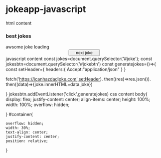 # jokeapp-javascript
html content
<html lang="en">
<head>
    <meta charset="UTF-8">
    <meta http-equiv="X-UA-Compatible" content="IE=edge">
    <meta name="viewport" content="width=device-width, initial-scale=1.0">
    <title>Document</title>
    <link rel="stylesheet" href="joke.css">
</head>
<body>
    <div id="container">
        <h3>best jokes</h3>
        <div id="joke" class="joke">awsome joke loading</div>
        <button id="jokebtn" class="btn" style="margin:0 auto; display:block; width: 100px;">next joke</button>
    </div>
    <script src="newproject.js"></script>
</body>
</html>
javascript content
const jokes=document.querySelector('#joke');
const jokesbtn=document.querySelector('#jokebtn')
const generatejokes=()=>{
    const setHeader={
        headers:{
            Accept:"application/json"
        }
    }

fetch('https://icanhazdadjoke.com',setHeader).
then((res)=>res.json()).
then((data)=>{joke.innerHTML=data.joke})

}
jokesbtn.addEventListener('click',generatejokes)
css content
body{
 display: flex;
 justify-content: center;
 align-items: center;
 height: 100%;
 width: 100%;
 overflow: hidden;

}
#container{
 
    overflow: hidden;
    width: 30%;
    text-align: center;
    justify-content: center;
    position: relative;
}
